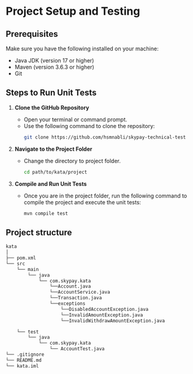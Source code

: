 # Project Setup and Testing
## Prerequisites

Make sure you have the following installed on your machine:
- Java JDK (version 17 or higher)
- Maven (version 3.6.3 or higher)
- Git

## Steps to Run Unit Tests

1. **Clone the GitHub Repository**
   - Open your terminal or command prompt.
   - Use the following command to clone the repository:
     ```bash
     git clone https://github.com/hsmnabli/skypay-technical-test
     ```

2. **Navigate to the Project Folder**
   - Change the directory to project folder.
     ```bash
     cd path/to/kata/project
     ```

3. **Compile and Run Unit Tests**
   - Once you are in the project folder, run the following command to compile the project and execute the unit tests:
     ```bash
     mvn compile test
     ```
## Project structure
```bash
kata
│
├── pom.xml
└── src
	└── main
		└── java
			└── com.skypay.kata
				└──Account.java
				└──AccountService.java
				└──Transaction.java
				└──exceptions
					└──DisabledAccountException.java
					└──InvalidAmountException.java
					└──InvalidWithdrawAmountException.java

	└── test
		└── java
			└── com.skypay.kata
				└── AccountTest.java
└── .gitignore
└── README.md
└── kata.iml
```
